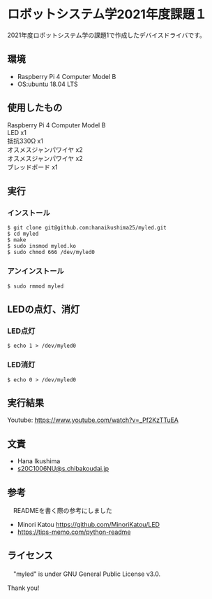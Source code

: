 # ロボットシステム学2021年度課題１
2021年度ロボットシステム学の課題1で作成したデバイスドライバです。
## 環境
  - Raspberry Pi 4 Computer Model B
  - OS:ubuntu 18.04 LTS
## 使用したもの
 Raspberry Pi 4 Computer Model B  
 LED x1  
 抵抗330Ω x1  
 オスメスジャンパワイヤ x2  
 オスメスジャンパワイヤ x2  
 ブレッドボード x1  
## 実行
### インストール
```
$ git clone git@github.com:hanaikushima25/myled.git
$ cd myled
$ make
$ sudo insmod myled.ko
$ sudo chmod 666 /dev/myled0
```
### アンインストール
```
$ sudo rmmod myled
```
## LEDの点灯、消灯
### LED点灯
```
$ echo 1 > /dev/myled0
```
### LED消灯
```
$ echo 0 > /dev/myled0
```
## 実行結果
  Youtube: https://www.youtube.com/watch?v=_Pf2KzTTuEA
## 文責
 - Hana Ikushima
 - s20C1006NU@s.chibakoudai.jp
## 参考
　READMEを書く際の参考にしました
 - Minori Katou
   https://github.com/MinoriKatou/LED
 - https://tips-memo.com/python-readme
## ライセンス
　"myled" is under GNU General Public License v3.0.
 
 Thank you!
